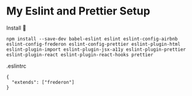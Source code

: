 # My Eslint and Prettier Setup

Install 🙂

```
npm install --save-dev babel-eslint eslint eslint-config-airbnb eslint-config-frederon eslint-config-prettier eslint-plugin-html eslint-plugin-import eslint-plugin-jsx-a11y eslint-plugin-prettier eslint-plugin-react eslint-plugin-react-hooks prettier
```


.eslintrc

```
{
  "extends": ["frederon"]
}
```